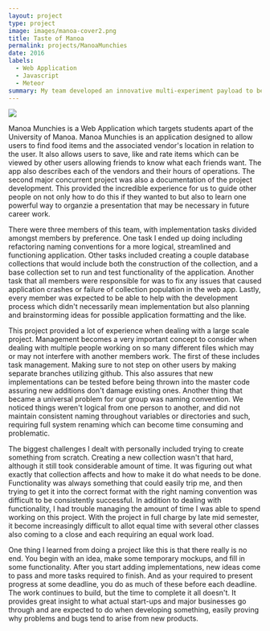 ```yaml
---
layout: project
type: project
image: images/manoa-cover2.png
title: Taste of Manoa
permalink: projects/ManoaMunchies
date: 2016
labels:
  - Web Application
  - Javascript
  - Meteor
summary: My team developed an innovative multi-experiment payload to be conducted in sub-orbital space in Summer 2016.
---
```

<div class="ui fluid images">
  <img class="ui image" src="../images/manoa-login-page.png">
</div>


Manoa Munchies is a Web Application which targets students apart of the University of Manoa. Manoa Munchies is an application designed to allow users to find food items and the associated vendor's location in relation to the user. It also allows users to save, like and rate items which can be viewed by other users allowing friends to know what each friends want. The app also describes each of the vendors and their hours of operations. The second major concurrent project was also a documentation of the project development. This provided the incredible experience for us to guide other people on not only how to do this if they wanted to but also to learn one powerful way to organzie a presentation that may be necessary in future career work.

There were three members of this team, with implementation tasks divided amongst members by preference. One task I ended up doing including refactoring naming conventions for a more logical, streamlined and functioning application. Other tasks included creating a couple database collections that would include both the construction of the collection, and a base collection set to run and test functionality of the application. Another task that all members were responsible for was to fix any issues that caused application crashes or failure of collection population in the web app. Lastly, every member was expected to be able to help with the development process which didn't necessarily mean implementation but also planning and brainstorming ideas for possible application formatting and the like.

This project provided a lot of experience when dealing with a large scale project. Management becomes a very important concept to consider when dealing with multiple people working on so many different files which may or may not interfere with another members work. The first of these includes task management. Making sure to not step on other users by making separate branches utilizing github. This also assures that new implementations can be tested before being thrown into the master code assuring new additions don't damage existing ones. Another thing that became a universal problem for our group was naming convention. We noticed things weren't logical from one person to another, and did not maintain consistent naming throughout variables or directories and such, requiring full system renaming which can become time consuming and problematic.

The biggest challenges I dealt with personally included trying to create something from scratch. Creating a new collection wasn't that hard, although it still took considerable amount of time. It was figuring out what exactly that collection affects and how to make it do what needs to be done. Functionality was always something that could easily trip me, and then trying to get it into the correct format with the right naming convention was difficult to be consistently successful. In addition to dealing with functionality, I had trouble managing the amount of time I was able to spend working on this project. With the project in full charge by late mid semester, it become increasingly difficult to allot equal time with several other classes also coming to a close and each requiring an equal work load. 

One thing I learned from doing a project like this is that there really is no end. You begin with an idea, make some temporary mockups, and fill in some functionality. After you start adding implementations, new ideas come to pass and more tasks required to finish. And as your required to present progress at some deadline, you do as much of these before each deadline. The work continues to build, but the time to complete it all doesn't. It provides great insight to what actual start-ups and major businesses go through and are expected to do when developing something, easily proving why problems and bugs tend to arise from new products.